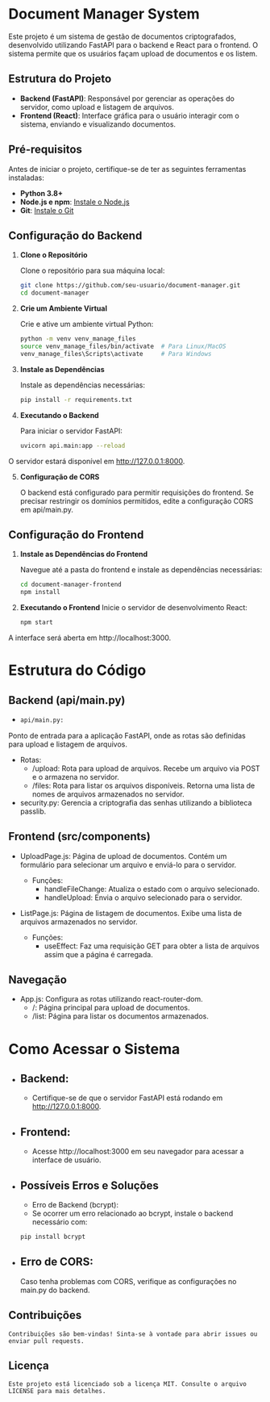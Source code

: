 # Document Manager System

Este projeto é um sistema de gestão de documentos criptografados, desenvolvido utilizando FastAPI para o backend e React para o frontend. O sistema permite que os usuários façam upload de documentos e os listem.

## Estrutura do Projeto

- **Backend (FastAPI)**: Responsável por gerenciar as operações do servidor, como upload e listagem de arquivos.
- **Frontend (React)**: Interface gráfica para o usuário interagir com o sistema, enviando e visualizando documentos.

## Pré-requisitos

Antes de iniciar o projeto, certifique-se de ter as seguintes ferramentas instaladas:

- **Python 3.8+**
- **Node.js e npm**: [Instale o Node.js](https://nodejs.org/)
- **Git**: [Instale o Git](https://git-scm.com/)

## Configuração do Backend

1. **Clone o Repositório**

   Clone o repositório para sua máquina local:

   ```bash
   git clone https://github.com/seu-usuario/document-manager.git
   cd document-manager
   
2. **Crie um Ambiente Virtual**

    Crie e ative um ambiente virtual Python:

    ```bash
    python -m venv venv_manage_files
    source venv_manage_files/bin/activate  # Para Linux/MacOS
    venv_manage_files\Scripts\activate     # Para Windows
    
3. **Instale as Dependências**

    Instale as dependências necessárias:

    ```bash
    pip install -r requirements.txt
    
4. **Executando o Backend**

    Para iniciar o servidor FastAPI:

   ```bash
   uvicorn api.main:app --reload

  O servidor estará disponível em http://127.0.0.1:8000.
  
5. **Configuração de CORS**

   O backend está configurado para permitir requisições do frontend. Se precisar restringir os domínios permitidos, edite a configuração CORS em api/main.py.

   
## Configuração do Frontend

1. **Instale as Dependências do Frontend**
   
   Navegue até a pasta do frontend e instale as dependências necessárias:

   ```bash
   cd document-manager-frontend
   npm install

   
2. **Executando o Frontend**
   Inicie o servidor de desenvolvimento React:

   ```bash
   npm start


  A interface será aberta em http://localhost:3000.

# Estrutura do Código
## Backend (api/main.py)
* ```bash
  api/main.py:
Ponto de entrada para a aplicação FastAPI, onde as rotas são definidas para upload e listagem de arquivos.

  * Rotas:
    * /upload: Rota para upload de arquivos. Recebe um arquivo via POST e o armazena no servidor.
    * /files: Rota para listar os arquivos disponíveis. Retorna uma lista de nomes de arquivos armazenados no servidor.
  * security.py: Gerencia a criptografia das senhas utilizando a biblioteca passlib.

## Frontend (src/components)
  * UploadPage.js: Página de upload de documentos. Contém um formulário para selecionar um arquivo e enviá-lo para o servidor.

    * Funções:
      * handleFileChange: Atualiza o estado com o arquivo selecionado.
      * handleUpload: Envia o arquivo selecionado para o servidor.

  * ListPage.js: Página de listagem de documentos. Exibe uma lista de arquivos armazenados no servidor.

    * Funções:
      *  useEffect: Faz uma requisição GET para obter a lista de arquivos assim que a página é carregada.
## Navegação
  * App.js: Configura as rotas utilizando react-router-dom.
    * /: Página principal para upload de documentos.
    * /list: Página para listar os documentos armazenados.

# Como Acessar o Sistema
* ## Backend:
    * Certifique-se de que o servidor FastAPI está rodando em http://127.0.0.1:8000.
* ## Frontend:
    * Acesse http://localhost:3000 em seu navegador para acessar a interface de usuário.

* ## Possíveis Erros e Soluções
    * Erro de Backend (bcrypt):
    * Se ocorrer um erro relacionado ao bcrypt, instale o backend necessário com:
    
    ```bash
    pip install bcrypt
* ## Erro de CORS:

   Caso tenha problemas com CORS, verifique as configurações no main.py do backend.

## Contribuições
    Contribuições são bem-vindas! Sinta-se à vontade para abrir issues ou enviar pull requests.

## Licença
    Este projeto está licenciado sob a licença MIT. Consulte o arquivo LICENSE para mais detalhes.
